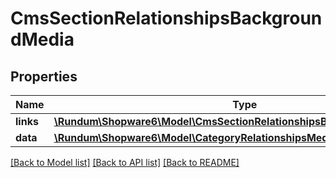 # CmsSectionRelationshipsBackgroundMedia

## Properties
Name | Type | Description | Notes
------------ | ------------- | ------------- | -------------
**links** | [**\Rundum\Shopware6\Model\CmsSectionRelationshipsBackgroundMediaLinks**](CmsSectionRelationshipsBackgroundMediaLinks.md) |  | [optional] 
**data** | [**\Rundum\Shopware6\Model\CategoryRelationshipsMediaData**](CategoryRelationshipsMediaData.md) |  | [optional] 

[[Back to Model list]](../../README.md#documentation-for-models) [[Back to API list]](../../README.md#documentation-for-api-endpoints) [[Back to README]](../../README.md)

